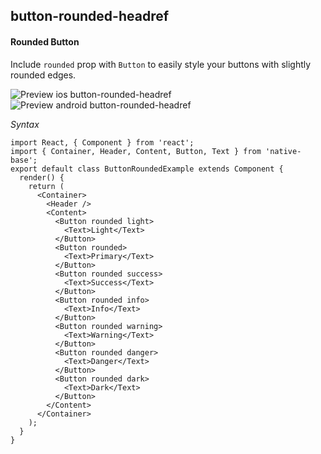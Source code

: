 ## button-rounded-headref
#### Rounded Button

Include <code>rounded</code> prop with <code>Button</code> to easily style your buttons with slightly rounded edges.<br/>

![Preview ios button-rounded-headref](https://github.com/GeekyAnts/NativeBase-KitchenSink/raw/v2.5.2/screenshots/ios/button-rounded.png)
![Preview android button-rounded-headref](https://github.com/GeekyAnts/NativeBase-KitchenSink/raw/v2.5.2/screenshots/android/button-rounded.png)

*Syntax*

<pre class="line-numbers"><code class="language-jsx">import React, { Component } from 'react';
import { Container, Header, Content, Button, Text } from 'native-base';
export default class ButtonRoundedExample extends Component {
  render() {
    return (
      &lt;Container>
        &lt;Header />
        &lt;Content>
          &lt;Button rounded light>
            &lt;Text>Light&lt;/Text>
          &lt;/Button>
          &lt;Button rounded>
            &lt;Text>Primary&lt;/Text>
          &lt;/Button>
          &lt;Button rounded success>
            &lt;Text>Success&lt;/Text>
          &lt;/Button>
          &lt;Button rounded info>
            &lt;Text>Info&lt;/Text>
          &lt;/Button>
          &lt;Button rounded warning>
            &lt;Text>Warning&lt;/Text>
          &lt;/Button>
          &lt;Button rounded danger>
            &lt;Text>Danger&lt;/Text>
          &lt;/Button>
          &lt;Button rounded dark>
            &lt;Text>Dark&lt;/Text>
          &lt;/Button>
        &lt;/Content>
      &lt;/Container>
    );
  }
}</code></pre><br />
